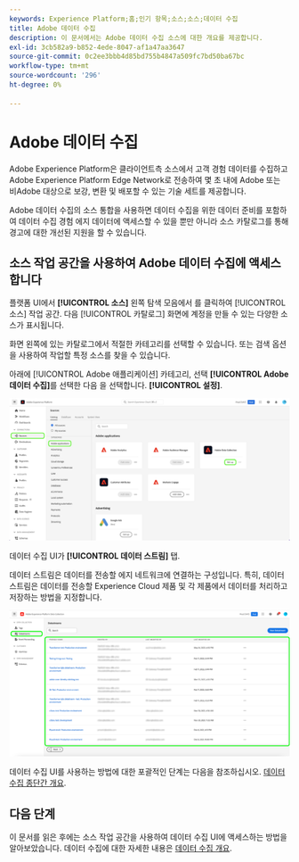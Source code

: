 ```yaml
---
keywords: Experience Platform;홈;인기 항목;소스;소스;데이터 수집
title: Adobe 데이터 수집
description: 이 문서에서는 Adobe 데이터 수집 소스에 대한 개요를 제공합니다.
exl-id: 3cb582a9-b852-4ede-8047-af1a47aa3647
source-git-commit: 0c2ee3bbb4d85bd755b4847a509fc7bd50ba67bc
workflow-type: tm+mt
source-wordcount: '296'
ht-degree: 0%

---
```


# Adobe 데이터 수집

Adobe Experience Platform은 클라이언트측 소스에서 고객 경험 데이터를 수집하고 Adobe Experience Platform Edge Network로 전송하여 몇 초 내에 Adobe 또는 비Adobe 대상으로 보강, 변환 및 배포할 수 있는 기술 세트를 제공합니다.

Adobe 데이터 수집의 소스 통합을 사용하면 데이터 수집을 위한 데이터 준비를 포함하여 데이터 수집 경험 에지 데이터에 액세스할 수 있을 뿐만 아니라 소스 카탈로그를 통해 경고에 대한 개선된 지원을 할 수 있습니다.

## 소스 작업 공간을 사용하여 Adobe 데이터 수집에 액세스합니다

플랫폼 UI에서 **[!UICONTROL 소스]** 왼쪽 탐색 모음에서 를 클릭하여 [!UICONTROL 소스] 작업 공간. 다음 [!UICONTROL 카탈로그] 화면에 계정을 만들 수 있는 다양한 소스가 표시됩니다.

화면 왼쪽에 있는 카탈로그에서 적절한 카테고리를 선택할 수 있습니다. 또는 검색 옵션을 사용하여 작업할 특정 소스를 찾을 수 있습니다.

아래에 [!UICONTROL Adobe 애플리케이션] 카테고리, 선택 **[!UICONTROL Adobe 데이터 수집]**&#x200B;를 선택한 다음 을 선택합니다. **[!UICONTROL 설정]**.

![데이터 수집](./images/data-collection/catalog.png)

데이터 수집 UI가 **[!UICONTROL 데이터 스트림]** 탭.

데이터 스트림은 데이터를 전송할 에지 네트워크에 연결하는 구성입니다. 특히, 데이터 스트림은 데이터를 전송할 Experience Cloud 제품 및 각 제품에서 데이터를 처리하고 저장하는 방법을 지정합니다.

![데이터 세트](./images/data-collection/datastreams.png)

데이터 수집 UI를 사용하는 방법에 대한 포괄적인 단계는 다음을 참조하십시오. [데이터 수집 종단간 개요](../../../collection/e2e.md).

## 다음 단계

이 문서를 읽은 후에는 소스 작업 공간을 사용하여 데이터 수집 UI에 액세스하는 방법을 알아보았습니다. 데이터 수집에 대한 자세한 내용은 [데이터 수집 개요](../../../collection/e2e.md).
